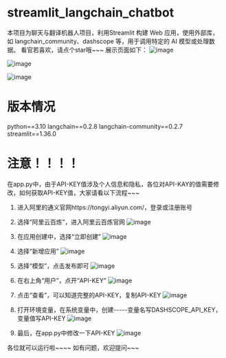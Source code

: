 # streamlit_langchain_chatbot

本项目为聊天与翻译机器人项目，利用Streamlit 构建 Web 应用，使用外部库，如 langchain_community、dashscope 等，用于调用特定的 AI 模型或处理数据。
看官若喜欢，请点个star哦~~~
展示页面如下：
![image](https://github.com/user-attachments/assets/59cef960-dec7-4df8-b686-bf56ff027729)

![image](https://github.com/user-attachments/assets/ab3749a9-5fa4-4845-a956-70a36ef647f8)

![image](https://github.com/user-attachments/assets/9592ac2c-10e1-48ab-a4f3-6eeba17f34d3)

# 版本情况
python==3.10
langchain==0.2.8
langchain-community==0.2.7
streamlit==1.36.0

# 注意！！！！
在app.py中，由于API-KEY值涉及个人信息和隐私，各位对API-KAY的值需要修改，如何获取API-KEY值，大家请看以下流程~~~

1. 进入阿里的通义官网https://tongyi.aliyun.com/，登录或注册账号
2. 选择“阿里云百炼”，进入阿里云百炼官网
![image](https://github.com/user-attachments/assets/ff6bd10c-eb80-4955-9187-9964d89e855d)

3. 在应用创建中，选择“立即创建”
![image](https://github.com/user-attachments/assets/25d6f17b-dce5-4ab8-9f08-28e1c5a9fa46)


4. 选择“新增应用”
![image](https://github.com/user-attachments/assets/744bcceb-d0e6-49bb-849a-9138666d66f3)

5. 选择“模型”，点击发布即可
 ![image](https://github.com/user-attachments/assets/f96002dd-1357-409d-9b11-bf2be6cf2903)

7. 在右上角“用户”，点开“API-KEY”
![image](https://github.com/user-attachments/assets/cd1b9b8c-3b1a-4c50-b49b-7e37767babe6)

8. 点击“查看”，可以知道完整的API-KEY，复制API-KEY
![image](https://github.com/user-attachments/assets/acddb11b-ef62-49c4-b5fa-ee4fd4329c01)

9. 打开环境变量，在系统变量中，创建-----变量名写DASHSCOPE_API_KEY，变量值写API-KEY
![image](https://github.com/user-attachments/assets/505277ea-8302-4ef0-9a52-f138f89ec598)

10. 最后，在app.py中修改一下API-KEY
![image](https://github.com/user-attachments/assets/b173abb6-fbcf-435c-96d5-6d72d9777a77)

各位就可以运行啦~~~~
如有问题，欢迎提问~~~
    

















